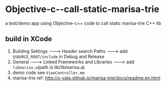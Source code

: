 # Objective-c--call-static-marisa-trie
a test/demo app using Objective-c++ code to call static marisa-trie C++ lib

## build in XCode
1. Building Settings ---> Header search Paths ---> add  `$SOURCE_ROOT/include` in Debug and Release
2. General ---> Linked Frameworks and Libraries ---> add `libmarisa.a`(path is lib/libmarisa.a)
3. demo code see `ViewController.mm`
4. marisa-trie ref: http://s-yata.github.io/marisa-trie/docs/readme.en.html